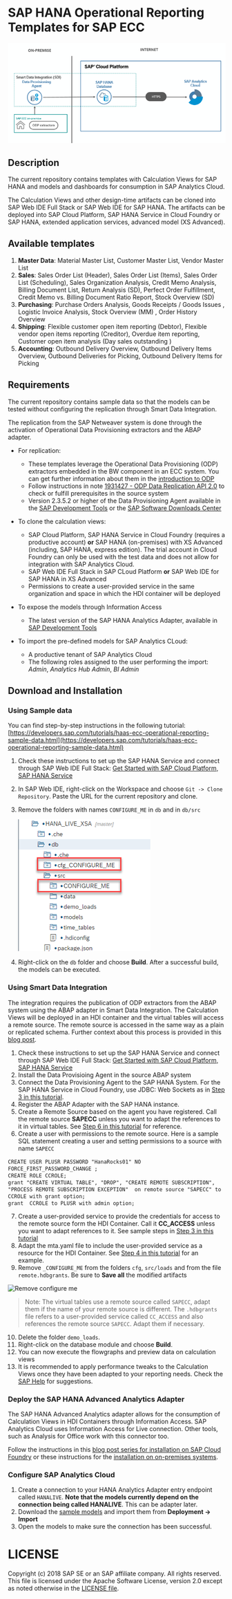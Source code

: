 # SAP HANA Operational Reporting Templates for SAP ECC

![Sample deployment architecture](https://github.com/SAPDocuments/Tutorials/blob/master/tutorials/haas-ecc-operational-reporting-sample-data/prod.png)


## Description
The current repository contains templates with Calculation Views for SAP HANA and models and dashboards for consumption in SAP Analytics Cloud.

The Calculation Views and other design-time artifacts can be cloned into SAP Web IDE Full Stack or SAP Web IDE for SAP HANA. The artifacts can be deployed into SAP Cloud Platform, SAP HANA Service in Cloud Foundry or SAP HANA, extended application services, advanced model (XS Advanced).

## Available templates

1.	**Master Data**:  Material Master List, Customer Master List, Vendor Master List
2.	**Sales**: Sales Order List (Header), Sales Order List (Items), Sales Order List (Scheduling), Sales Organization Analysis, Credit Memo Analysis, Billing Document List, Return Analysis (SD), Perfect Order Fulfillment, Credit Memo vs. Billing Document Ratio Report, Stock Overview (SD)
3.	**Purchasing**: Purchase Orders Analysis, Goods Receipts / Goods Issues , Logistic Invoice Analysis, Stock Overview (MM) , Order History Overview
4.	**Shipping**: Flexible customer open item reporting (Debtor), Flexible vendor open items  reporting (Creditor), Overdue item reporting, Customer open item analysis (Day sales outstanding )
5.	**Accounting**: Outbound Delivery Overview, Outbound Delivery Items Overview, Outbound Deliveries for Picking, Outbound Delivery Items for Picking



## Requirements
The current repository contains sample data so that the models can be tested without configuring the replication through Smart Data Integration. 

The replication from the SAP Netweaver system is done through the activation of Operational Data Provisioning extractors and the ABAP adapter.

- For replication:
    - These templates leverage the Operational Data Provisioning (ODP) extractors embedded in the BW component in an ECC system. You can get further information about them in the [introduction to ODP](https://wiki.scn.sap.com/wiki/display/BI/Introduction+to+Operational+Data+Provisioning)
    - Follow instructions in note [1931427 - ODP Data Replication API 2.0](https://launchpad.support.sap.com/#/notes/1931427) to check or fulfill prerequisites in the source system
    - Version 2.3.5.2 or higher of the Data Provisioning Agent available in the [SAP Development Tools](https://tools.hana.ondemand.com/#cloudintegration) or the [SAP Software Downloads Center](https://launchpad.support.sap.com/#/softwarecenter/search/dpagent)

- To clone the calculation views:
    - SAP Cloud Platform, SAP HANA Service in Cloud Foundry (requires a productive account) **or** SAP HANA (on-premises) with XS Advanced (including, SAP HANA, express edition). The trial account in Cloud Foundry can only be used with the test data and does not allow for integration with SAP Analytics Cloud.
    - SAP Web IDE Full Stack in SAP CLoud Platform **or** SAP Web IDE for SAP HANA in XS Advanced
    - Permissions to create a user-provided service in the same organization and space in which the HDI container will be deployed
- To expose the models through Information Access
    - The latest version of the SAP HANA Analytics Adapter, available in [SAP Development Tools](https://tools.hana.ondemand.com/#hanatools)
- To import the pre-defined models for SAP Analytics CLoud:
    - A productive tenant of SAP Analytics Cloud
    - The following roles assigned to the user performing the import: *Admin*, *Analytics Hub Admin*, *BI Admin*

## Download and Installation

### Using Sample data
You can find step-by-step instructions in the following tutorial: [https://developers.sap.com/tutorials/haas-ecc-operational-reporting-sample-data.html](https://developers.sap.com/tutorials/haas-ecc-operational-reporting-sample-data.html)
1. Check these instructions to set up the SAP HANA Service and connect through SAP Web IDE Full Stack: [Get Started with SAP Cloud Platform, SAP HANA Service](https://developers.sap.com/mission.haas-get-started.html)
2. In SAP Web IDE, right-click on the Workspace and choose `Git -> Clone Repository`. Paste the URL for the current repository and clone.
3. Remove the folders with names `CONFIGURE_ME` in `db` and in `db/src`

   ![Remove configurable files](https://github.com/SAPDocuments/Tutorials/blob/master/tutorials/haas-dm-connect-sdi/remove.png)
   
4. Right-click on the `db` folder and choose **Build**. After a successful build, the models can be executed.

### Using Smart Data Integration
The integration requires the publication of ODP extractors from the ABAP system using the ABAP adapter in Smart Data Integration. The Calculation Views will be deployed in an HDI container and the virtual tables will access a remote source. The remote source is accessed in the same way as a plain or replicated schema. Further context about this process is provided in this [blog post](https://blogs.sap.com/2019/02/23/smart-data-integration-cross-container-access-and-the-sap-hana-service/).

1. Check these instructions to set up the SAP HANA Service and connect through SAP Web IDE Full Stack: [Get Started with SAP Cloud Platform, SAP HANA Service](https://developers.sap.com/mission.haas-get-started.html)
2. Install the Data Provisioing Agent in the source ABAP system
3. Connect the Data Provisioning Agent to the SAP HANA System. For the SAP HANA Service in Cloud Foundry, use JDBC: Web Sockets  as in [Step 3 in this tutorial](https://developers.sap.com/tutorials/haas-dm-connect-sdi.html#7528fa4a-b1c9-4113-9323-006da3688291).
4. Register the ABAP Adapter with the SAP HANA instance. 
5. Create a Remote Source based on the agent you have registered. Call the remote source **SAPECC** unless you want to adapt the references to it in virtual tables. See [Step 6 in this tutorial](https://developers.sap.com/tutorials/haas-dm-connect-sdi.html#8c5cdacb-24ee-433d-b30b-d1f93f63ac6a) for reference.
6. Create a user with permissions to the remote source. Here is a sample SQL statement creating a user and setting permissions to a source with name `SAPECC`
  ```
  CREATE USER PLUSR PASSWORD "HanaRocks01" NO FORCE_FIRST_PASSWORD_CHANGE ;
  CREATE ROLE CCROLE;
  grant "CREATE VIRTUAL TABLE", "DROP", "CREATE REMOTE SUBSCRIPTION", "PROCESS REMOTE SUBSCRIPTION EXCEPTION"  on remote source "SAPECC" to CCROLE with grant option;
  grant  CCROLE to PLUSR with admin option;
  ```
7. Create a user-provided service to provide the credentials for access to the remote source form the HDI Container. Call it **CC_ACCESS** unless you want to adapt references to it. See sample steps in [Step 3 in this tutorial](https://developers.sap.com/tutorials/haas-dm-access-cross-container-schema.html#874fa741-8693-4407-80bb-16a53f3c6c16)
8. Adapt the mta.yaml file to include the user-provided service as a resource for the HDI Container. See [Step 4 in this tutorial](https://developers.sap.com/tutorials/haas-dm-access-cross-container-schema.html#3c27eccb-a523-412c-81de-302798bfceaa) for an example.  
9. Remove `_CONFIGURE_ME` from the folders `cfg`, `src/loads` and from the file `remote.hdbgrants`. Be sure to **Save all** the modified artifacts

  ![Remove configure me](https://github.com/SAPDocuments/Tutorials-Contribution/blob/master/tutorials/haas-dm-connect-sdi/conf1.png)
  
  > Note: The virtual tables use a remote source called `SAPECC`, adapt them if the name of your remote source is different. The `.hdbgrants` file refers to a user-provided service called `CC_ACCESS` and also references the remote source `SAPECC`. Adapt them if necessary.
10. Delete the folder `demo_loads`.
11. Right-click on the database module and choose **Build**. 
12. You can now execute the flowgraphs and preview data on calculation views
13. It is recommended to apply performance tweaks to the Calculation Views once they have been adapted to your reporting needs. Check the [SAP Help](https://help.sap.com/viewer/9de0171a6027400bb3b9bee385222eff/2.0.04/en-US/fe76cf4d9daa4cd7865bf93b25993e70.html) for suggestions.

### Deploy the SAP HANA Advanced Analytics Adapter
The SAP HANA Advanced Analytics adapter allows for the consumption of Calculation Views in HDI Containers through Information Access. SAP Analytics Cloud uses Information Access for Live connection. Other tools, such as Analysis for Office work with this connector too.

Follow the instructions in this [blog post series for installation on SAP Cloud Foundry](https://blogs.sap.com/2019/04/24/connecting-the-sap-hana-service-on-cloud-foundry-to-sap-analytics-cloud-the-lazy-approach-pt1/) or these instructions for the [installation on on-premises systems](https://blogs.sap.com/2019/01/22/from-zero-to-analytics-setting-up-a-user-for-the-hana-analytics-adapter/).

### Configure SAP Analytics Cloud
1. Create a connection to your HANA Analytics Adapter entry endpoint called `HANALIVE`. **Note that the models currently depend on the connection being called HANALIVE**. This can be adapter later. 
2. Download the [sample models](https://github.com/SAP-samples/hana-xsa-live-reporting/blob/pictures/SAC.tgz) and import them from **Deployment -> Import**
3. Open the models to make sure the connection has been successful.

# LICENSE
Copyright (c) 2018 SAP SE or an SAP affiliate company. All rights reserved. This file is licensed under the Apache Software License, version 2.0 except as noted otherwise in the [LICENSE file](LICENSE).
